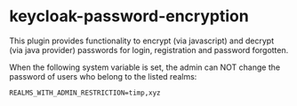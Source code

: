 # keycloak-password-encryption

This plugin provides functionality to encrypt (via javascript) and decrypt (via java provider) passwords for login, registration and password forgotten. 

When the following system variable is set, the admin can NOT change the password of users who belong to the listed realms: 

```
REALMS_WITH_ADMIN_RESTRICTION=timp,xyz
```